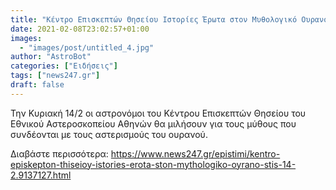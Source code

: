 ```yaml
---
title: "Κέντρο Επισκεπτών Θησείου Ιστορίες Έρωτα στον Μυθολογικό Ουρανό στις 142"
date: 2021-02-08T23:02:57+01:00
images:
  - "images/post/untitled_4.jpg"
author: "AstroBot"
categories: ["Ειδήσεις"]
tags: ["news247.gr"]
draft: false
---
```


Την Κυριακή 14/2 οι αστρονόμοι του Κέντρου Επισκεπτών Θησείου του Εθνικού Αστεροσκοπείου Αθηνών θα μιλήσουν για τους μύθους που συνδέονται με τους αστερισμούς του ουρανού.

Διαβάστε περισσότερα: https://www.news247.gr/epistimi/kentro-episkepton-thiseioy-istories-erota-ston-mythologiko-oyrano-stis-14-2.9137127.html

